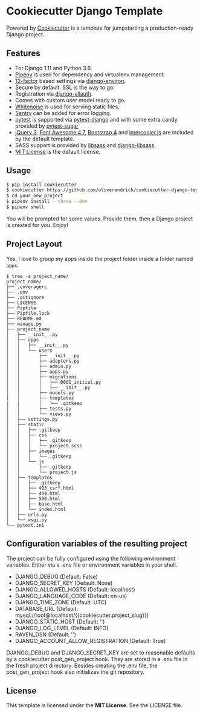 # Cookiecutter Django Template

Powered by [Cookiecutter](https://github.com/audreyr/cookiecutter) is a template for jumpstarting a production-ready Django project.

## Features

- For Django 1.11 and Python 3.6.
- [Pipenv](https://pipenv.readthedocs.io/en/latest/) is used for dependency and virtualenv management.
- [12-factor](https://12factor.net/) based settings via [django-environ](https://github.com/joke2k/django-environ).
- Secure by default. SSL is the way to go.
- Registration via [django-allauth](http://django-allauth.readthedocs.io/en/latest/index.html).
- Comes with custom user model ready to go.
- [Whitenoise](http://whitenoise.evans.io/en/stable/index.html) is used for serving static files.
- [Sentry](https://sentry.io/welcome/) can be added for error logging.
- [pytest](https://docs.pytest.org/en/latest/) is supported via [pytest-django](https://pytest-django.readthedocs.io/en/latest/) and with some extra candy provided by [pytest-sugar](https://pivotfinland.com/pytest-sugar/)
- [jQuery 3](https://jquery.com/), [Font Awesome 4.7](http://fontawesome.io), [Bootstrap 4](http://getbootstrap.com) and [intercooler.js](http://intercoolerjs.org) are included by the default template.
- SASS support is provided by [libsass](https://hongminhee.org/libsass-python/) and [django-libsass](https://github.com/torchbox/django-libsass).
- [MIT License](https://choosealicense.com/licenses/mit/) is the default license.

## Usage

```bash
$ pip install cookiecutter
$ cookiecutter https://github.com/oliverandrich/cookiecutter-django-template
$ cd your_new_project
$ pipenv install --three --dev
$ pipenv shell
```

You will be prompted for some values. Provide them, then a Django project is created for you. Enjoy!

## Project Layout

Yes, I love to group my apps inside the project folder inside a folder named `apps`.

```
$ tree -a project_name/
project_name/
├── .coveragerc
├── .env
├── .gitignore
├── LICENSE
├── Pipfile
├── Pipfile.lock
├── README.md
├── manage.py
├── project_name
│   ├── __init__.py
│   ├── apps
│   │   ├── __init__.py
│   │   └── users
│   │       ├── __init__.py
│   │       ├── adapters.py
│   │       ├── admin.py
│   │       ├── apps.py
│   │       ├── migrations
│   │       │   ├── 0001_initial.py
│   │       │   ├── __init__.py
│   │       ├── models.py
|   |       ├── templates
|   |       │   └── .gitkeep
│   │       ├── tests.py
│   │       └── views.py
│   ├── settings.py
│   ├── static
│   │   ├── .gitkeep
│   │   ├── css
│   │   │   ├── .gitkeep
│   │   │   └── project.scss
│   │   ├── images
│   │   │   └── .gitkeep
│   │   └── js
│   │       ├── .gitkeep
│   │       └── project.js
│   ├── templates
│   │   ├── .gitkeep
│   │   ├── 403_csrf.html
│   │   ├── 404.html
│   │   ├── 500.html
│   │   ├── base.html
│   │   └── index.html
│   ├── urls.py
│   └── wsgi.py
└── pytest.ini
```

## Configuration variables of the resulting project

The project can be fully configured using the following environment variables. Either via a .env file or environment variables in your shell.

- DJANGO_DEBUG (Default: False)
- DJANGO_SECRET_KEY (Default: None)
- DJANGO_ALLOWED_HOSTS (Default: localhost)
- DJANGO_LANGUAGE_CODE (Default: en-us)
- DJANGO_TIME_ZONE (Default: UTC)
- DATABASE_URL (Default: mysql://root@localhost/{{cookiecutter.project_slug}})
- DJANGO_STATIC_HOST (Default: '')
- DJANGO_LOG_LEVEL (Default: INFO)
- RAVEN_DSN (Default: '')
- DJANGO_ACCOUNT_ALLOW_REGISTRATION (Default: True)

DJANGO_DEBUG and DJANGO_SECRET_KEY are set to reasonable defaults by a cookiecutter post_gen_project hook. They are stored in a .env file in the fresh project directory. Besides creating the .env file, the post_gen_project hook also initializes the git repository.

## License

This template is licensed under the **MIT License**. See the LICENSE file.